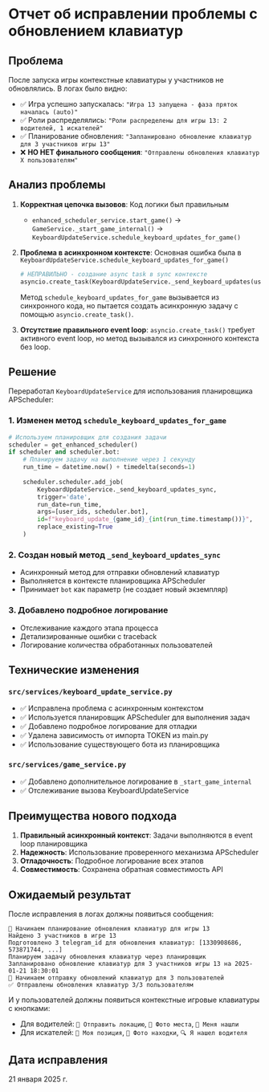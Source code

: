 # Отчет об исправлении проблемы с обновлением клавиатур

## Проблема
После запуска игры контекстные клавиатуры у участников не обновлялись. В логах было видно:
- ✅ Игра успешно запускалась: `"Игра 13 запущена - фаза пряток началась (auto)"`
- ✅ Роли распределялись: `"Роли распределены для игры 13: 2 водителей, 1 искателей"`
- ✅ Планирование обновления: `"Запланировано обновление клавиатур для 3 участников игры 13"`
- ❌ **НО НЕТ финального сообщения**: `"Отправлены обновления клавиатур X пользователям"`

## Анализ проблемы
1. **Корректная цепочка вызовов**: Код логики был правильным
   - `enhanced_scheduler_service.start_game()` → `GameService._start_game_internal()` → `KeyboardUpdateService.schedule_keyboard_updates_for_game()`

2. **Проблема в асинхронном контексте**: Основная ошибка была в `KeyboardUpdateService.schedule_keyboard_updates_for_game()`
   ```python
   # НЕПРАВИЛЬНО - создание async task в sync контексте
   asyncio.create_task(KeyboardUpdateService._send_keyboard_updates(user_ids))
   ```
   Метод `schedule_keyboard_updates_for_game` вызывается из синхронного кода, но пытается создать асинхронную задачу с помощью `asyncio.create_task()`.

3. **Отсутствие правильного event loop**: `asyncio.create_task()` требует активного event loop, но метод вызывался из синхронного контекста без loop.

## Решение
Переработал `KeyboardUpdateService` для использования планировщика APScheduler:

### 1. Изменен метод `schedule_keyboard_updates_for_game`
```python
# Используем планировщик для создания задачи
scheduler = get_enhanced_scheduler()
if scheduler and scheduler.bot:
    # Планируем задачу на выполнение через 1 секунду
    run_time = datetime.now() + timedelta(seconds=1)
    
    scheduler.scheduler.add_job(
        KeyboardUpdateService._send_keyboard_updates_sync,
        trigger='date',
        run_date=run_time,
        args=[user_ids, scheduler.bot],
        id=f"keyboard_update_{game_id}_{int(run_time.timestamp())}",
        replace_existing=True
    )
```

### 2. Создан новый метод `_send_keyboard_updates_sync`
- Асинхронный метод для отправки обновлений клавиатур
- Выполняется в контексте планировщика APScheduler
- Принимает `bot` как параметр (не создает новый экземпляр)

### 3. Добавлено подробное логирование
- Отслеживание каждого этапа процесса
- Детализированные ошибки с traceback
- Логирование количества обработанных пользователей

## Технические изменения

### `src/services/keyboard_update_service.py`
- ✅ Исправлена проблема с асинхронным контекстом
- ✅ Используется планировщик APScheduler для выполнения задач
- ✅ Добавлено подробное логирование для отладки
- ✅ Удалена зависимость от импорта TOKEN из main.py
- ✅ Использование существующего бота из планировщика

### `src/services/game_service.py`
- ✅ Добавлено дополнительное логирование в `_start_game_internal`
- ✅ Отслеживание вызова KeyboardUpdateService

## Преимущества нового подхода
1. **Правильный асинхронный контекст**: Задачи выполняются в event loop планировщика
2. **Надежность**: Использование проверенного механизма APScheduler
3. **Отладочность**: Подробное логирование всех этапов
4. **Совместимость**: Сохранена обратная совместимость API

## Ожидаемый результат
После исправления в логах должны появиться сообщения:
```
🔄 Начинаем планирование обновления клавиатур для игры 13
Найдено 3 участников в игре 13
Подготовлено 3 telegram_id для обновления клавиатур: [1330908686, 573871744, ...]
Планируем задачу обновления клавиатур через планировщик
Запланировано обновление клавиатур для 3 участников игры 13 на 2025-01-21 18:30:01
🚀 Начинаем отправку обновлений клавиатур для 3 пользователей
✅ Отправлены обновления клавиатур 3/3 пользователям
```

И у пользователей должны появиться контекстные игровые клавиатуры с кнопками:
- Для водителей: `📍 Отправить локацию`, `📸 Фото места`, `🚗 Меня нашли`
- Для искателей: `📍 Моя позиция`, `📸 Фото находки`, `🔍 Я нашел водителя`

## Дата исправления
21 января 2025 г. 
